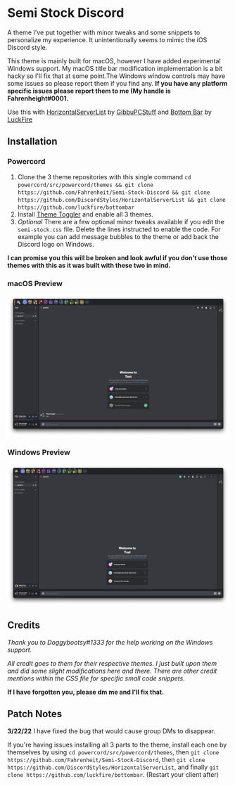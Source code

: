 # Semi Stock Discord
A theme I've put together with minor tweaks and some snippets to personalize my experience. It unintentionally seems to mimic the iOS Discord style.
 
This theme is mainly built for macOS, however I have added experimental Windows support. My macOS title bar modification implementation is a bit hacky so I'll fix that at some point.The Windows window controls may have some issues so please report them if you find any.
**If you have any platform specific issues please report them to me (My handle is Fahrenheight#0001.**

Use this with [HorizontalServerList](https://github.com/DiscordStyles/HorizontalServerList) by [GibbuPCStuff](https://github.com/GibbuPCStuff/) and [Bottom Bar](https://github.com/luckfire/bottombar) by [LuckFire](https://github.com/luckfire/)
 ## Installation

### Powercord

1. Clone the 3 theme repositories with this single command `cd powercord/src/powercord/themes && git clone https://github.com/Fahrenheit/Semi-Stock-Discord && git clone https://github.com/DiscordStyles/HorizontalServerList && git clone https://github.com/luckfire/bottombar` 
2. Install [Theme Toggler](https://github.com/redstonekasi/theme-toggler) and enable all 3 themes.
3. *Optional* There are a few optional minor tweaks available if you edit the `semi-stock.css` file. Delete the lines instructed to enable the code. For example you can add message bubbles to the theme or add back the Discord logo on Windows.

**I can promise you this will be broken and look awful if you don't use those themes with this as it was built with these two in mind.**
 ### macOS Preview
![](https://raw.githubusercontent.com/Fahrenheit/Semi-Stock-Discord/main/macOS%20Preview.png)

### Windows Preview
![](https://raw.githubusercontent.com/Fahrenheit/Semi-Stock-Discord/main/Windows%20Preview.png)

## Credits

*Thank you to Doggybootsy#1333 for the help working on the Windows support.*

*All credit goes to them for their respective themes. I just built upon them and did some slight modifications here and there. There are other credit mentions within the CSS file for specific small code snippets.*

**If I have forgotten you, please dm me and I'll fix that.**

## Patch Notes
**3/22/22** I have fixed the bug that would cause group DMs to disappear.

If you're having issues installing all 3 parts to the theme, install each one by themselves by using `cd powercord/src/powercord/themes`,
then `git clone https://github.com/Fahrenheit/Semi-Stock-Discord`,
then `git clone https://github.com/DiscordStyles/HorizontalServerList`,
and finally `git clone https://github.com/luckfire/bottombar`.
(Restart your client after)